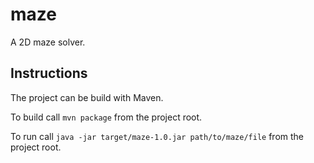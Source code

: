 # maze
A 2D maze solver.

## Instructions

The project can be build with Maven.

To build call `mvn package` from the project root.

To run call `java -jar target/maze-1.0.jar path/to/maze/file` from the project root.
